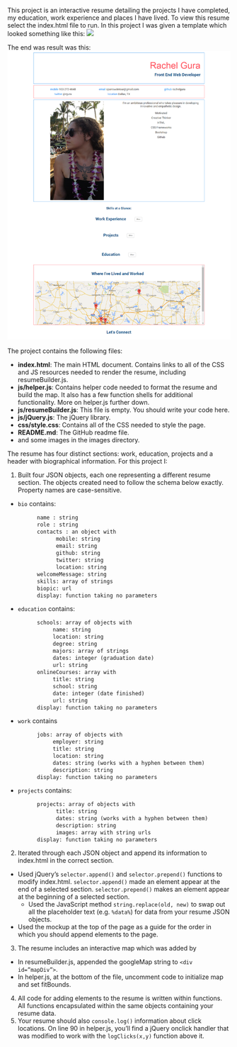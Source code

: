 This project is an interactive resume detailing the projects I have completed, my education, work experience and places I have lived. To view this resume select the index.html file to run. In this project I was given a template which looked something like this:
![](http://i.imgur.com/pWU1Xbl.png)

The end was result was this:
![](images/resume.png)

The project contains the following files:

* **index.html**: The main HTML document. Contains links to all of the CSS and JS resources needed to render the resume, including resumeBuilder.js.
* **js/helper.js**: Contains helper code needed to format the resume and build the map. It also has a few function shells for additional functionality. More on helper.js further down.
* **js/resumeBuilder.js**: This file is empty. You should write your code here.
* **js/jQuery.js**: The jQuery library.
* **css/style.css**: Contains all of the CSS needed to style the page.
* **README.md**: 
The GitHub readme file.
* and some images in the images directory.


The resume has four distinct sections: work, education, projects and a header with biographical information. For this project I:

1. Built four JSON objects, each one representing a different resume section. The objects created need to follow the schema below exactly. Property names are case-sensitive. 

* `bio` contains:
        
            name : string
            role : string
            contacts : an object with
                  mobile: string
                  email: string 
                  github: string
                  twitter: string 
                  location: string
            welcomeMessage: string 
            skills: array of strings
            biopic: url
            display: function taking no parameters

* `education` contains:
      
            schools: array of objects with
                 name: string
                 location: string
                 degree: string
                 majors: array of strings
                 dates: integer (graduation date)
                 url: string
            onlineCourses: array with
                 title: string
                 school: string
                 date: integer (date finished)
                 url: string
            display: function taking no parameters

* `work` contains
          
            jobs: array of objects with
                 employer: string 
                 title: string 
                 location: string 
                 dates: string (works with a hyphen between them)
                 description: string 
            display: function taking no parameters

* `projects` contains:

            projects: array of objects with
                  title: string 
                  dates: string (works with a hyphen between them)
                  description: string
                  images: array with string urls
            display: function taking no parameters

2. Iterated through each JSON object and append its information to index.html in the correct section.
 * Used jQuery’s `selector.append()` and `selector.prepend()` functions to modify index.html. `selector.append()` made an element appear at the end of a selected section. `selector.prepend()` makes an element appear at the beginning of a selected section.
   * Used the JavaScript method `string.replace(old, new)` to swap out all the placeholder text (e.g. `%data%`) for data from your resume JSON objects.
  * Used the mockup at the top of the page as a guide for the order in which you should append elements to the page.
3. The resume includes an interactive map which was added by 
 * In resumeBuilder.js, appended the googleMap string to `<div id=”mapDiv”>`.
 * In helper.js, at the bottom of the file, uncomment code to initialize map and set fitBounds.
4. All code for adding elements to the resume is written within functions. All functions encapsulated within the same objects containing your resume data. 
5. Your resume should also `console.log()` information about click locations. On line 90 in helper.js, you’ll find a jQuery onclick handler that was modified to work with the `logClicks(x,y)` function above it.

